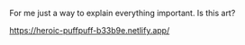 For me just a way to explain everything important. Is this art?

https://heroic-puffpuff-b33b9e.netlify.app/
